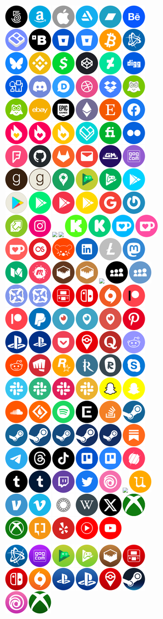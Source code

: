 <img src="./svg/500px-black.svg"> <img src="./svg/amazon-blue.svg"> <img src="./svg/apple-grey.svg"> <img src="./svg/artstation-blue.svg"> <img src="./svg/bandcamp-blue.svg"> <img src="./svg/behance-blue.svg"> <img src="./svg/bento-blue.svg"> <img src="./svg/bethesda-black.svg"> <img src="./svg/bitbucket-blue.svg"> <img src="./svg/bitbucket-light-blue.svg"> <img src="./svg/bitcoin-btc-orange.svg"> <img src="./svg/blizzard-battlenet-blue.svg"> <img src="./svg/bluesky-blue.svg"> <img src="./svg/bnb-yellow.svg"> <img src="./svg/cashapp-green.svg"> <img src="./svg/codepen-grey.svg"> <img src="./svg/deviantart-green.svg"> <img src="./svg/digg-blue.svg"> <img src="./svg/digg-shovel-blue.svg"> <img src="./svg/discord-purple.svg"> <img src="./svg/disqus-blue.svg"> <img src="./svg/dribbble-pink.svg"> <img src="./svg/dropbox-blue.svg"> <img src="./svg/duolingo-green-grey.svg"> <img src="./svg/duolingo-green.svg"> <img src="./svg/ebay-yellow.svg"> <img src="./svg/epic-black.svg"> <img src="./svg/ethereum-eth-purple.svg"> <img src="./svg/etsy-orange.svg"> <img src="./svg/facebook-blue.svg"> <img src="./svg/fandom-flame-pink-and-yellow.svg"> <img src="./svg/fandom-flame-pink.svg"> <img src="./svg/fandom-flame-yellow.svg"> <img src="./svg/fandom-heart-blue.svg"> <img src="./svg/fiverr-green.svg"> <img src="./svg/flickr-blue.svg"> <img src="./svg/foursquare-pink.svg"> <img src="./svg/github-grey.svg"> <img src="./svg/gitlab-orange.svg"> <img src="./svg/gmail-red.svg"> <img src="./svg/gmbinder-purple.svg"> <img src="./svg/gog-purple.svg"> <img src="./svg/goodreads-brown.svg"> <img src="./svg/goodreads-brownlogo-beige-brownstroke.svg"> <img src="./svg/google-maps-green.svg"> <img src="./svg/google-play-games-colored-yellowgreen.svg"> <img src="./svg/google-play-games-green.svg"> <img src="./svg/google-play-store-blue.svg"> <img src="./svg/google-play-store-color-grey.svg"> <img src="./svg/google-play-store-green.svg"> <img src="./svg/google-play-store-red.svg"> <img src="./svg/google-play-store-yellow.svg"> <img src="./svg/google-red.svg"> <img src="./svg/gravatar-blue.svg"> <img src="./svg/imgur-green.svg"> <img src="./svg/instagram-pink.svg"> <img src="./svg/itchio-black.svg"> <img src="./svg/itchio-red.svg"> <img src="./svg/kick-green.svg"> <img src="./svg/kickstarter-green.svg"> <img src="./svg/kofi-blue.svg"> <img src="./svg/kofi-pink.svg"> <img src="./svg/kofi-red.svg"> <img src="./svg/lastfm-red.svg"> <img src="./svg/lemmy-orange.svg"> <img src="./svg/linkedin-blue.svg"> <img src="./svg/litecoin-ltc-grey.svg"> <img src="./svg/mastodon-blue.svg"> <img src="./svg/medium-green.svg"> <img src="./svg/meetup-pink.svg"> <img src="./svg/minecraft-microsoft-mojang-dark-brown.svg"> <img src="./svg/minecraft-microsoft-mojang-light-brown.svg"> <img src="./svg/mix-orange.svg"> <img src="./svg/myspace-black.svg"> <img src="./svg/myspace-blue.svg"> <img src="./svg/nexus-mods-blue-withstroke.svg"> <img src="./svg/nexus-mods-blue.svg"> <img src="./svg/nintendo-3ds-red.svg"> <img src="./svg/nintendo-switch-red.svg"> <img src="./svg/origin-ea-orange.svg"> <img src="./svg/patreon-blackandwhite-red.svg"> <img src="./svg/patreon-red.svg"> <img src="./svg/paypal-blue.svg"> <img src="./svg/periscope-blue-and-red.svg"> <img src="./svg/periscope-blue.svg"> <img src="./svg/periscope-red.svg"> <img src="./svg/pinterest-red.svg"> <img src="./svg/playstation-sony-psn-blue-biglogo.svg"> <img src="./svg/playstation-sony-psn-blue.svg"> <img src="./svg/pocket-red.svg"> <img src="./svg/pokemon-go-niantic-nintendo-red.svg"> <img src="./svg/quora-red.svg"> <img src="./svg/reddit-blue.svg"> <img src="./svg/reddit-orange.svg"> <img src="./svg/riot-games-red.svg"> <img src="./svg/rockstar-games-yellow.svg"> <img src="./svg/runescape-blue.svg"> <img src="./svg/runescape-osrs-grey.svg"> <img src="./svg/skype-blue.svg"> <img src="./svg/slack-blue.svg"> <img src="./svg/slack-green.svg"> <img src="./svg/slack-red.svg"> <img src="./svg/slack-yellow.svg"> <img src="./svg/snapchat-yellow-withstroke.svg"> <img src="./svg/snapchat-yellow.svg"> <img src="./svg/soundcloud-orange.svg"> <img src="./svg/sourceforge-orange.svg"> <img src="./svg/spotify-green.svg"> <img src="./svg/squareenix-black.svg"> <img src="./svg/stack-overflow-orange.svg"> <img src="./svg/steam-valve-blue-biglogo.svg"> <img src="./svg/steam-valve-blue.svg"> <img src="./svg/steam-valve-lessnavy-blue-biglogo.svg"> <img src="./svg/steam-valve-lessnavy-blue.svg"> <img src="./svg/steam-valve-navy-blue-biglogo.svg"> <img src="./svg/steam-valve-navy-blue.svg"> <img src="./svg/substack-orange.svg"> <img src="./svg/telegram-blue.svg"> <img src="./svg/threads-black.svg"> <img src="./svg/tiktok-black.svg"> <img src="./svg/trello-blue.svg"> <img src="./svg/trello-light-blue.svg"> <img src="./svg/triller-red.svg"> <img src="./svg/tumblr-black.svg"> <img src="./svg/tumblr-blue.svg"> <img src="./svg/twitch-purple.svg"> <img src="./svg/twitter-blue.svg"> <img src="./svg/ubisoft-connect-uplay-pink.svg"> <img src="./svg/ultimateguitar-yellow.svg"> <img src="./svg/urbandictionary-orange.svg"> <img src="./svg/venmo-blue.svg"> <img src="./svg/vimeo-blue.svg"> <img src="./svg/vsco-white.svg"> <img src="./svg/wikipedia-grey.svg"> <img src="./svg/x-black.svg"> <img src="./svg/xbox-live-microsoft-green-outlined-biglogo.svg"> <img src="./svg/xbox-live-microsoft-green.svg"> <img src="./svg/xda-developers-orange.svg"> <img src="./svg/yelp-red.svg"> <img src="./svg/youtube-music-red.svg"> <img src="./svg/youtube-red.svg"> 

<img src="./svg/svg-gradient/blizzard-battlenet-gradient-blue.svg"> <img src="./svg/svg-gradient/gog-gradient-purple.svg"> <img src="./svg/svg-gradient/google-play-games-colored-gradient-green.svg"> <img src="./svg/svg-gradient/google-play-games-gradient-green.svg"> <img src="./svg/svg-gradient/minecraft-microsoft-mojang-gradient-brown.svg"> <img src="./svg/svg-gradient/nintendo-3ds-gradient-red.svg"> <img src="./svg/svg-gradient/nintendo-switch-gradient-red.svg"> <img src="./svg/svg-gradient/origin-ea-gradient-orange.svg"> <img src="./svg/svg-gradient/playstation-sony-psn-gradient-blue-smalllogo.svg"> <img src="./svg/svg-gradient/playstation-sony-psn-gradient-blue.svg"> <img src="./svg/svg-gradient/pokemon-go-niantic-nintendo-gradient-red.svg"> <img src="./svg/svg-gradient/steam-valve-gradient-blue.svg"> <img src="./svg/svg-gradient/ubisoft-connect-uplay-gradient-pink.svg"> <img src="./svg/svg-gradient/xbox-live-microsoft-gradient-green.svg"> 